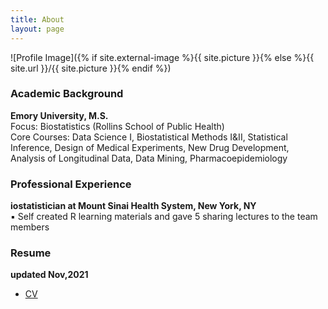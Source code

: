 ```yaml
---
title: About
layout: page
---
```

![Profile Image]({% if site.external-image %}{{ site.picture }}{% else %}{{ site.url }}/{{ site.picture }}{% endif %})


<body style="background-image:url('off-white-bg.jpg');">
<div id="academic-background" class="section level3">
<h3>Academic Background</h3>
<p><strong>Emory University, M.S.</strong><br />
Focus: Biostatistics (Rollins School of Public Health)<br />
Core Courses: Data Science I, Biostatistical Methods I&amp;II, Statistical Inference, Design of Medical Experiments, New Drug Development, Analysis of Longitudinal Data, Data Mining, Pharmacoepidemiology</p>

</div>
<div id="professional-experience" class="section level3">
<h3>Professional Experience</h3>
<p><strong>iostatistician at Mount Sinai Health System, New York, NY</strong><br />
▪ Self created R learning materials and gave 5 sharing lectures to the team members<br />


</div>
<div id="Resume" class="section level3">
<h3>Resume</h3>
<p><strong>updated Nov,2021</strong><br />
<ul>
<li><a href="https://huoxingyue14.github.io/h/assets/Resume1.pdf"> <p>CV</p> </a></li>
</ul>
